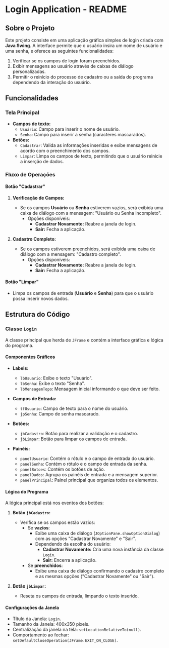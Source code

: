 # Login Application - README

## Sobre o Projeto

Este projeto consiste em uma aplicação gráfica simples de login criada com **Java Swing**. A interface permite que o usuário insira um nome de usuário e uma senha, e oferece as seguintes funcionalidades:

1. Verificar se os campos de login foram preenchidos.
2. Exibir mensagens ao usuário através de caixas de diálogo personalizadas.
3. Permitir o reinício do processo de cadastro ou a saída do programa dependendo da interação do usuário.

## Funcionalidades

### Tela Principal
- **Campos de texto:**
  - `Usuário`: Campo para inserir o nome de usuário.
  - `Senha`: Campo para inserir a senha (caracteres mascarados).
- **Botões:**
  - `Cadastrar`: Valida as informações inseridas e exibe mensagens de acordo com o preenchimento dos campos.
  - `Limpar`: Limpa os campos de texto, permitindo que o usuário reinicie a inserção de dados.

### Fluxo de Operações
#### Botão "Cadastrar"
1. **Verificação de Campos:**
   - Se os campos **Usuário** ou **Senha** estiverem vazios, será exibida uma caixa de diálogo com a mensagem: "Usuário ou Senha incompleto".
     - Opções disponíveis:
       - **Cadastrar Novamente:** Reabre a janela de login.
       - **Sair:** Fecha a aplicação.
   
2. **Cadastro Completo:**
   - Se os campos estiverem preenchidos, será exibida uma caixa de diálogo com a mensagem: "Cadastro completo".
     - Opções disponíveis:
       - **Cadastrar Novamente:** Reabre a janela de login.
       - **Sair:** Fecha a aplicação.

#### Botão "Limpar"
- Limpa os campos de entrada (**Usuário** e **Senha**) para que o usuário possa inserir novos dados.

## Estrutura do Código

### Classe `Login`
A classe principal que herda de `JFrame` e contém a interface gráfica e lógica do programa.

#### Componentes Gráficos
- **Labels:**
  - `lbUsuario`: Exibe o texto "Usuário".
  - `lbSenha`: Exibe o texto "Senha".
  - `lbMensagemTopo`: Mensagem inicial informando o que deve ser feito.

- **Campos de Entrada:**
  - `tfUsuario`: Campo de texto para o nome do usuário.
  - `jpSenha`: Campo de senha mascarado.

- **Botões:**
  - `jbCadastro`: Botão para realizar a validação e o cadastro.
  - `jbLimpar`: Botão para limpar os campos de entrada.

- **Painéis:**
  - `panelUsuario`: Contém o rótulo e o campo de entrada do usuário.
  - `panelSenha`: Contém o rótulo e o campo de entrada da senha.
  - `panelBotoes`: Contém os botões de ação.
  - `panelDados`: Agrupa os painéis de entrada e a mensagem superior.
  - `panelPrincipal`: Painel principal que organiza todos os elementos.

#### Lógica do Programa
A lógica principal está nos eventos dos botões:

1. **Botão `jbCadastro`:**
   - Verifica se os campos estão vazios:
     - Se **vazios**:
       - Exibe uma caixa de diálogo (`JOptionPane.showOptionDialog`) com as opções "Cadastrar Novamente" e "Sair".
       - Dependendo da escolha do usuário:
         - **Cadastrar Novamente:** Cria uma nova instância da classe `Login`.
         - **Sair:** Encerra a aplicação.
     - Se **preenchidos**:
       - Exibe uma caixa de diálogo confirmando o cadastro completo e as mesmas opções ("Cadastrar Novamente" ou "Sair").

2. **Botão `jbLimpar`:**
   - Reseta os campos de entrada, limpando o texto inserido.

#### Configurações da Janela
- Título da Janela: `Login`.
- Tamanho da Janela: 400x350 pixels.
- Centralização da janela na tela: `setLocationRelativeTo(null)`.
- Comportamento ao fechar: `setDefaultCloseOperation(JFrame.EXIT_ON_CLOSE)`.